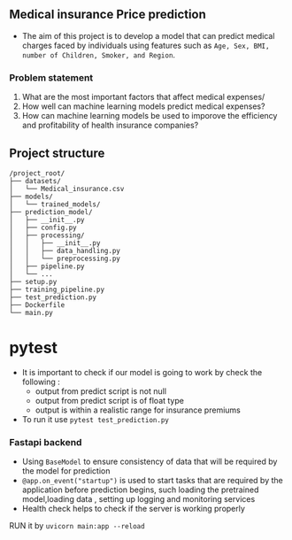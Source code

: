 ## Medical insurance Price prediction

- The aim of this project is to develop a model that can predict medical charges faced by individuals using features such as `Age, Sex, BMI, number of Children, Smoker, and Region`.

### Problem statement
1. What are the most important factors that affect medical expenses/
2. How well can machine learning models predict medical expenses?
3. How can machine learning models be used to imporove the efficiency and profitability of health insurance companies?

## Project structure 
```
/project_root/
├── datasets/
│   └── Medical_insurance.csv
├── models/
│   └── trained_models/
├── prediction_model/
│   ├── __init__.py
│   ├── config.py
│   ├── processing/
│   │   ├── __init__.py
│   │   ├── data_handling.py
│   │   └── preprocessing.py
│   ├── pipeline.py
│   └── ...
├── setup.py
├── training_pipeline.py
├── test_prediction.py
├── Dockerfile
└── main.py
```

# pytest
- It is important to check if our model is going to work by check the following :
    - output from predict script is not null
    - output from predict script is of float type
    - output is within a realistic range for insurance premiums
- To run it use `pytest test_prediction.py`

### Fastapi backend
- Using `BaseModel` to ensure consistency of data that will be required by the model for prediction
- `@app.on_event("startup")` is used to start tasks that are required by the application before prediction begins, such loading the pretrained model,loading data , setting up logging and monitoring services 
- Health check helps to check if the server is working properly

RUN it by `uvicorn main:app --reload`